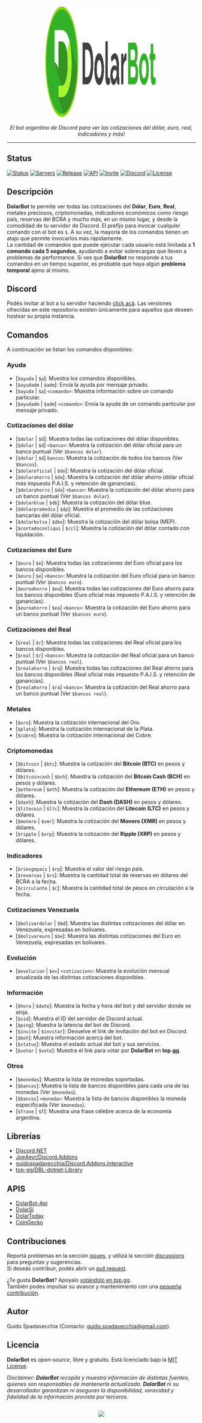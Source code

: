 <p align="center">
  <img src="https://github.com/guidospadavecchia/DolarBot/blob/master/design/images/dolar-logo-title.png" width="300px" height="300px">
</p>
  
<p align="center">
<i>El bot argentino de Discord para ver las cotizaciones del dólar, euro, real, indicadores y más!</i>  
</p>  

***    
## Status
[![Status](https://top.gg/api/widget/status/752669185053818941.svg)](https://top.gg/bot/752669185053818941)
[![Servers](https://top.gg/api/widget/servers/752669185053818941.svg)](https://top.gg/bot/752669185053818941)
[![Release](https://img.shields.io/github/v/release/guidospadavecchia/DolarBot?&label=version&style=flat-square)](https://github.com/guidospadavecchia/DolarBot/releases/latest)
[![API](https://img.shields.io/github/package-json/v/guidospadavecchia/DolarBot-Api?color=teal&label=api&style=flat-square)](https://dolarbot-api.herokuapp.com/)
[![Invite](https://img.shields.io/badge/Discord-invitar-7289DA)](https://discord.com/api/oauth2/authorize?client_id=752669185053818941&permissions=321600&scope=bot)
[![Discord](https://img.shields.io/discord/752312522769694780?color=7289DA&label=Support%20Server&style=flat-square)](https://discord.gg/tCkbjuM)
[![License](https://img.shields.io/github/license/guidospadavecchia/DolarBot?color=orange&style=flat-square)](https://github.com/guidospadavecchia/DolarBot/blob/master/LICENSE)  

## Descripción  
**DolarBot** te permite ver todas las cotizaciones del **Dólar**, **Euro**, **Real**, metales preciosos, criptomonedas, indicadores económicos como riesgo país, reservas del BCRA y mucho más, en un mismo lugar, y desde la comodidad de tu servidor de Discord. El prefijo para invocar cualquier comando con el bot es `$`. A su vez, la mayoría de los comandos tienen un atajo que permite invocarlos más rápidamente.  
La cantidad de comandos que puede ejecutar cada usuario está limitada a **1 comando cada 5 segundos**, ayudando a evitar sobrecargas que lleven a problemas de performance. Si ves que **DolarBot** no responde a tus comandos en un tiempo superior, es probable que haya algún **problema temporal** ajeno al mismo.

## Discord
Podés invitar al bot a tu servidor haciendo [click acá](https://discord.com/api/oauth2/authorize?client_id=752669185053818941&permissions=321600&scope=bot). Las versiones ofrecidas en este repositorio existen únicamente para aquellos que deseen hostear su propia instancia.

## Comandos
A continuación se listan los comandos disponibles:

### Ayuda
- \[`$ayuda` | `$a`]: Muestra los comandos disponibles.  
- \[`$ayudadm` | `$adm`]: Envía la ayuda por mensaje privado.  
- \[`$ayuda` | `$a`] `<comando>`: Muestra información sobre un comando particular.  
- \[`$ayudadm` | `$adm`] `<comando>`: Envía la ayuda de un comando particular por mensaje privado.  

### Cotizaciones del dólar
- \[`$dolar` | `$d`]: Muestra todas las cotizaciones del dólar disponibles.  
- \[`$dolar` | `$d`] `<banco>`: Muestra la cotización del dólar oficial para un banco puntual (Ver `$bancos dolar`).  
- \[`$dolar` | `$d`] `bancos`: Muestra la cotización de todos los bancos (Ver `$bancos`).  
- \[`$dolaroficial` | `$do`]: Muestra la cotización del dólar oficial.  
- \[`$dolarahorro` | `$da`]: Muestra la cotización del dólar ahorro (dólar oficial más impuesto P.A.I.S. y retención de ganancias).  
- \[`$dolarahorro` | `$da`] `<banco>`: Muestra la cotización del dólar ahorro para un banco puntual (Ver `$bancos dolar`).  
- \[`$dolarblue` | `$db`]: Muestra la cotización del dólar blue.  
- \[`$dolarpromedio` | `$dp`]: Muestra el promedio de las cotizaciones bancarias del dólar oficial.  
- \[`$dolarbolsa` | `$dbo`]: Muestra la cotización del dólar bolsa (MEP).  
- \[`$contadoconliqui` | `$ccl`]: Muestra la cotización del dólar contado con liquidación.  

### Cotizaciones del Euro
- \[`$euro` | `$e`]: Muestra todas las cotizaciones del Euro oficial para los bancos disponibles.  
- \[`$euro` | `$e`] `<banco>`: Muestra la cotización del Euro oficial para un banco puntual (Ver `$bancos euro`).  
- \[`$euroahorro` | `$ea`]: Muestra todas las cotizaciones del Euro ahorro para los bancos disponibles (Euro oficial más impuesto P.A.I.S. y retención de ganancias).  
- \[`$euroahorro` | `$ea`] `<banco>`: Muestra la cotización del Euro ahorro para un banco puntual (Ver `$bancos euro`).  

### Cotizaciones del Real
- \[`$real` | `$r`]: Muestra todas las cotizaciones del Real oficial para los bancos disponibles.  
- \[`$real` | `$r`] `<banco>`: Muestra la cotización del Real oficial para un banco puntual (Ver `$bancos real`).  
- \[`$realahorro` | `$ra`]: Muestra todas las cotizaciones del Real ahorro para los bancos disponibles (Real oficial más impuesto P.A.I.S. y retención de ganancias).  
- \[`$realahorro` | `$ra`] `<banco>`: Muestra la cotización del Real ahorro para un banco puntual (Ver `$bancos real`).  

### Metales
- \[`$oro`]: Muestra la cotización internacional del Oro.  
- \[`$plata`]: Muestra la cotización internacional de la Plata.  
- \[`$cobre`]: Muestra la cotización internacional del Cobre.  

### Criptomonedas
- \[`$bitcoin` | `$btc`]: Muestra la cotización del **Bitcoin (BTC)** en pesos y dólares.  
- \[`$bitcoincash` | `$bch`]: Muestra la cotización del **Bitcoin Cash (BCH)** en pesos y dólares.  
- \[`$ethereum` | `$eth`]: Muestra la cotización del **Ethereum (ETH)** en pesos y dólares.  
- \[`$dash`]: Muestra la cotización del **Dash (DASH)** en pesos y dólares.  
- \[`$litecoin` | `$ltc`]: Muestra la cotización del **Litecoin (LTC)** en pesos y dólares.  
- \[`$monero` | `$xmr`]: Muestra la cotización del **Monero (XMR)** en pesos y dólares.  
- \[`$ripple` | `$xrp`]: Muestra la cotización del **Ripple (XRP)** en pesos y dólares.  

### Indicadores
- \[`$riesgopais` | `$rp`]: Muestra el valor del riesgo país.  
- \[`$reservas` | `$rs`]: Muestra la cantidad total de reservas en dólares del BCRA a la fecha.  
- \[`$circulante` | `$c`]: Muestra la cantidad total de pesos en circulación a la fecha.  

### Cotizaciones Venezuela
- \[`$bolivardolar` | `$bd`]: Muestra las distintas cotizaciones del dólar en Venezuela, expresadas en bolívares.  
- \[`$bolivareuro` | `$be`]: Muestra las distintas cotizaciones del Euro en Venezuela, expresadas en bolívares.  

### Evolución
- \[`$evolucion` | `$ev`] `<cotizacion>`: Muestra la evolución mensual anualizada de las distintas cotizaciones disponibles.  

### Información
- \[`$hora` | `$date`]: Muestra la fecha y hora del bot y del servidor donde se aloja.  
- \[`$sid`]: Muestra el ID del servidor de Discord actual.  
- \[`$ping`]: Muestra la latencia del bot de Discord.  
- \[`$invite` | `$invitar`]: Devuelve el link de invitación del bot en Discord.  
- \[`$bot`]: Muestra información acerca del bot.  
- \[`$status`]: Muestra el estado actual del bot y sus servicios.  
- \[`$votar` | `$vote`]: Muestra el link para votar por **DolarBot** en **top.gg**.  

### Otros
- \[`$monedas`]: Muestra la lista de monedas soportadas.  
- \[`$bancos`]: Muestra la lista de bancos disponibles para cada una de las monedas (Ver `$monedas`).  
- \[`$bancos`] `<moneda>`: Muestra la lista de bancos disponibles la moneda especificada (Ver `$monedas`).  
- \[`$frase` | `$f`]: Muestra una frase célebre acerca de la economía argentina.  

## Librerías
- [Discord.NET](https://github.com/discord-net/Discord.Net)
- [Joe4evr/Discord.Addons](https://github.com/Joe4evr/Discord.Addons)
- [guidospadavecchia/Discord.Addons.Interactive](https://github.com/guidospadavecchia/Discord.Addons.Interactive)
- [top-gg/DBL-dotnet-Library](https://github.com/top-gg/dotnet-sdk)

## APIS
- [DolarBot-Api](https://github.com/guidospadavecchia/DolarBot-Api)
- [DolarSí](https://www.dolarsi.com/)
- [DolarToday](https://dolartoday.com/api/)
- [CoinGecko](https://www.coingecko.com/)

## Contribuciones
Reportá problemas en la sección [issues](https://github.com/guidospadavecchia/DolarBot/issues), y utilizá la sección [discussions](https://github.com/guidospadavecchia/DolarBot/discussions) para preguntas y sugerencias.  
Si deseás contribuir, podés abrir un [pull request](https://github.com/guidospadavecchia/DolarBot/pulls).  

¿Te gusta **DolarBot**? Apoyalo [votándolo en top.gg](https://top.gg/bot/752669185053818941/vote).  
También podes impulsar su avance y mantenimiento con una [pequeña contribución](https://www.mercadopago.com.ar/checkout/v1/redirect?preference-id=644604751-7a01236a-d22c-49f9-9194-f77c58485af1).

## Autor
Guido Spadavecchia (Contacto: guido.spadavecchia@gmail.com).  

## Licencia
**DolarBot** es *open-source*, libre y gratuito. Está licenciado bajo la [MIT License](https://github.com/guidospadavecchia/DolarBot/blob/master/LICENSE).  

*Disclaimer: **DolarBot** recopila y muestra información de distintas fuentes, quienes son responsables de mantenerla actualizada. **DolarBot** ni su desarrollador garantizan ni aseguran la disponibilidad, veracidad y fidelidad de la información provista por terceros.*

## 
<p align="center">
  <img src="http://ForTheBadge.com/images/badges/built-with-love.svg">
</p>
